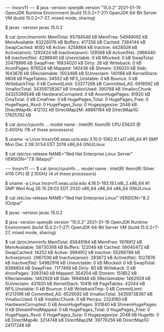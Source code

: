 --- lnxsrv11 ---
$ java -version
openjdk version "15.0.2" 2021-01-19
OpenJDK Runtime Environment (build 15.0.2+7-27)
OpenJDK 64-Bit Server VM (build 15.0.2+7-27, mixed mode, sharing)

$ javac -version
javac 15.0.2

$ cat /proc/meminfo
MemTotal:       65794548 kB
MemFree:        54949092 kB
MemAvailable:   63226076 kB
Buffers:          417256 kB
Cached:          7384144 kB
SwapCached:         8092 kB
Active:          4258864 kB
Inactive:        4428508 kB
Active(anon):    1292424 kB
Inactive(anon):   129568 kB
Active(file):    2966440 kB
Inactive(file):  4298940 kB
Unevictable:           0 kB
Mlocked:               0 kB
SwapTotal:      20479996 kB
SwapFree:       16834020 kB
Dirty:                28 kB
Writeback:             0 kB
AnonPages:        876524 kB
Mapped:           140436 kB
Shmem:            536020 kB
Slab:            1643676 kB
SReclaimable:    1503488 kB
SUnreclaim:       140188 kB
KernelStack:        9808 kB
PageTables:        34552 kB
NFS_Unstable:          0 kB
Bounce:                0 kB
WritebackTmp:          0 kB
CommitLimit:    53377268 kB
Committed_AS:    6918592 kB
VmallocTotal:   34359738367 kB
VmallocUsed:      390768 kB
VmallocChunk:   34325399548 kB
HardwareCorrupted:     0 kB
AnonHugePages:     81920 kB
CmaTotal:              0 kB
CmaFree:               0 kB
HugePages_Total:       0
HugePages_Free:        0
HugePages_Rsvd:        0
HugePages_Surp:        0
Hugepagesize:       2048 kB
DirectMap4k:      412132 kB
DirectMap2M:    48861184 kB
DirectMap1G:    17825792 kB

$ cat /proc/cpuinfo
...
model name      : Intel(R) Xeon(R) CPU      E5620 @ 2.40GHz
(16 of these processors)

$ uname -a
Linux lnxsrv06.seas.ucla.edu 3.10.0-1062.9.1.el7.x86_64 #1 SMP Mon Dec 2 08:31:54 EST 2019 x86_64 GNU/Linux

$ cat /etc/os-release
NAME="Red Hat Enterprise Linux Server"
VERSION="7.8 (Maipo)"

--- lnxsrv11 ---
$ cat /proc/cpuinfo
...
model name      : Intel(R) Xeon(R) Silver 4116 CPU @ 2.10GHz
(4 of these processors)

$ uname -a
Linux lnxsrv11.seas.ucla.edu 4.18.0-193.19.1.el8_2.x86_64 #1 SMP Wed Aug 26 15:29:02 EDT 2020 x86_64 x86_64 x86_64 GNU/Linux

$ cat /etc/os-release
NAME="Red Hat Enterprise Linux"
VERSION="8.2 (Ootpa)"

$ javac -version
javac 15.0.2

$ java -version
openjdk version "15.0.2" 2021-01-19
OpenJDK Runtime Environment (build 15.0.2+7-27)
OpenJDK 64-Bit Server VM (build 15.0.2+7-27, mixed mode, sharing)

$ cat /proc/meminfo
MemTotal:       65649184 kB
MemFree:         1978912 kB
MemAvailable:   58730368 kB
Buffers:          122048 kB
Cached:         56040472 kB
SwapCached:        14252 kB
Active:          3994912 kB
Inactive:       55266788 kB
Active(anon):    2967036 kB
Inactive(anon):   283872 kB
Active(file):    1027876 kB
Inactive(file): 54982916 kB
Unevictable:           0 kB
Mlocked:               0 kB
SwapTotal:       8388604 kB
SwapFree:        7177468 kB
Dirty:                60 kB
Writeback:             0 kB
AnonPages:       3083140 kB
Mapped:           354204 kB
Shmem:            151852 kB
KReclaimable:    1462928 kB
Slab:            1894848 kB
SReclaimable:    1462928 kB
SUnreclaim:       431920 kB
KernelStack:       10416 kB
PageTables:        42044 kB
NFS_Unstable:          0 kB
Bounce:                0 kB
WritebackTmp:          0 kB
CommitLimit:    41213196 kB
Committed_AS:    6529092 kB
VmallocTotal:   34359738367 kB
VmallocUsed:           0 kB
VmallocChunk:          0 kB
Percpu:          2324160 kB
HardwareCorrupted:     0 kB
AnonHugePages:    931840 kB
ShmemHugePages:        0 kB
ShmemPmdMapped:        0 kB
HugePages_Total:       0
HugePages_Free:        0
HugePages_Rsvd:        0
HugePages_Surp:        0
Hugepagesize:       2048 kB
Hugetlb:               0 kB
DirectMap4k:     3214748 kB
DirectMap2M:    39776256 kB
DirectMap1G:    24117248 kB